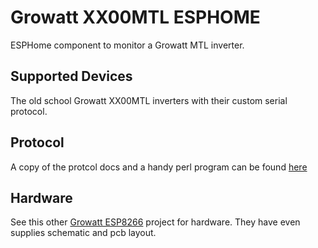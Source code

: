# Growatt XX00MTL ESPHOME

ESPHome component to monitor a Growatt MTL inverter.

## Supported Devices

The old school Growatt XX00MTL inverters with their custom serial protocol.

## Protocol

A copy of the protcol docs and a handy perl program can be found [here](https://www.snafu.priv.at/mystuff/growatt.html)

## Hardware

See this other [Growatt ESP8266](https://github.com/jkairys/growatt-esp8266/tree/master) project for hardware.  They have even supplies schematic and pcb layout.
